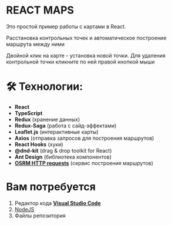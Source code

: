 # REACT MAPS

Это простой пример работы с картами в React.

Расстановка контрольных точек и автоматическое построение маршрута между ними

Двойной клик на карте - установка новой точки. Для удаления контрольной точки кликните по ней правой кнопкой мыши


# 🛠 Технологии:

- **React**
- **TypeScript**
- **Redux** (хранение данных)
- **Redux-Saga** (работа с сайд-эффектами)
- **Leaflet.js** (интерактивные карты)
- **Axios** (отправка запросов для построения маршрутов)
- **React Hooks** (хуки)
- **@dnd-kit** (drag & drop toolkit for React)
- **Ant Design** (библиотека компонентов)
- **[OSRM HTTP requests](http://project-osrm.org/)** (сервис построения маршрутов)


# Вам потребуется

1. Редактор кода **[Visual Studio Code](https://code.visualstudio.com/)**
2. [NodeJS](https://nodejs.org/en/)
3. Файлы репозитория
